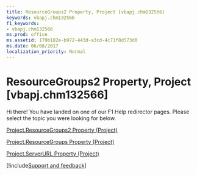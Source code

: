 ```yaml
---
title: ResourceGroups2 Property, Project [vbapj.chm132566]
keywords: vbapj.chm132566
f1_keywords:
- vbapj.chm132566
ms.prod: office
ms.assetid: 179b182e-b972-443d-a3cd-4c71f8d573d0
ms.date: 06/08/2017
localization_priority: Normal
---
```



# ResourceGroups2 Property, Project [vbapj.chm132566]

Hi there! You have landed on one of our F1 Help redirector pages. Please select the topic you were looking for below.

[Project.ResourceGroups2 Property (Project)](https://msdn.microsoft.com/library/2edec49b-2deb-b758-5d27-808ee391d994%28Office.15%29.aspx)

[Project.ResourceGroups Property (Project)](https://msdn.microsoft.com/library/9f268036-e676-708c-7688-b08cfa1ed5e1%28Office.15%29.aspx)

[Project.ServerURL Property (Project)](https://msdn.microsoft.com/library/444dd91d-a449-db8c-3863-d85bc6e77ca1%28Office.15%29.aspx)

[!include[Support and feedback](~/includes/feedback-boilerplate.md)]